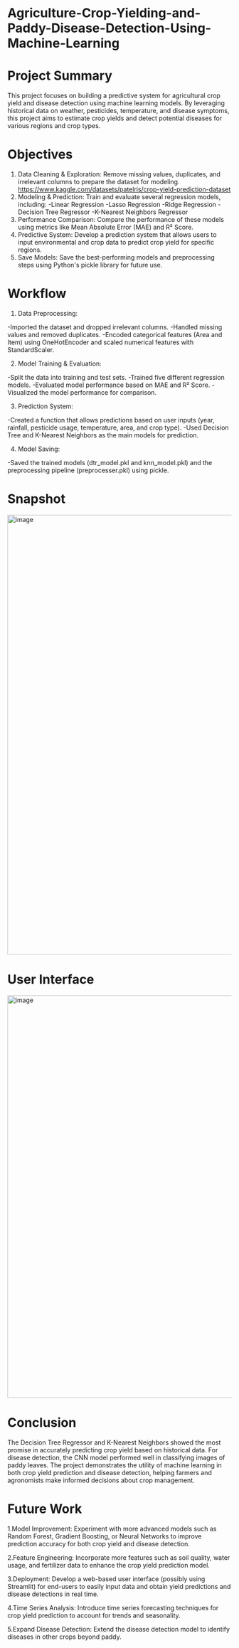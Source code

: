 # Agriculture-Crop-Yielding-and-Paddy-Disease-Detection-Using-Machine-Learning
# Project Summary
This project focuses on building a predictive system for agricultural crop yield and disease detection using machine learning models. By leveraging historical data on weather, pesticides, temperature, and disease symptoms, this project aims to estimate crop yields and detect potential diseases for various regions and crop types.
# Objectives
1. Data Cleaning & Exploration: Remove missing values, duplicates, and irrelevant columns to prepare the dataset for modeling. https://www.kaggle.com/datasets/patelris/crop-yield-prediction-dataset
2. Modeling & Prediction: Train and evaluate several regression models, including:
-Linear Regression
-Lasso Regression
-Ridge Regression
-Decision Tree Regressor
-K-Nearest Neighbors Regressor
3. Performance Comparison: Compare the performance of these models using metrics like Mean Absolute Error (MAE) and R² Score.
4. Predictive System: Develop a prediction system that allows users to input environmental and crop data to predict crop yield for specific regions.
5. Save Models: Save the best-performing models and preprocessing steps using Python's pickle library for future use.
# Workflow
1. Data Preprocessing:

-Imported the dataset and dropped irrelevant columns.
-Handled missing values and removed duplicates.
-Encoded categorical features (Area and Item) using OneHotEncoder and scaled numerical features with StandardScaler.

2. Model Training & Evaluation:

-Split the data into training and test sets.
-Trained five different regression models.
-Evaluated model performance based on MAE and R² Score.
-Visualized the model performance for comparison.

3. Prediction System:

-Created a function that allows predictions based on user inputs (year, rainfall, pesticide usage, temperature, area, and crop type).
-Used Decision Tree and K-Nearest Neighbors as the main models for prediction.

4. Model Saving:

-Saved the trained models (dtr_model.pkl and knn_model.pkl) and the preprocessing pipeline (preprocesser.pkl) using pickle.

# Snapshot
<img width="1389" height="989" alt="image" src="https://github.com/user-attachments/assets/684801b9-f294-489e-9373-1d0dc7a49679" />

# User Interface
<img width="1919" height="905" alt="image" src="https://github.com/user-attachments/assets/dcaba861-e04e-4e29-b467-141ddb573c78" />

# Conclusion
The Decision Tree Regressor and K-Nearest Neighbors showed the most promise in accurately predicting crop yield based on historical data. For disease detection, the CNN model performed well in classifying images of paddy leaves. The project demonstrates the utility of machine learning in both crop yield prediction and disease detection, helping farmers and agronomists make informed decisions about crop management.

# Future Work
1.Model Improvement: Experiment with more advanced models such as Random Forest, Gradient Boosting, or Neural Networks to improve prediction accuracy for both crop yield and disease detection.

2.Feature Engineering: Incorporate more features such as soil quality, water usage, and fertilizer data to enhance the crop yield prediction model.

3.Deployment: Develop a web-based user interface (possibly using Streamlit) for end-users to easily input data and obtain yield predictions and disease detections in real time.

4.Time Series Analysis: Introduce time series forecasting techniques for crop yield prediction to account for trends and seasonality.

5.Expand Disease Detection: Extend the disease detection model to identify diseases in other crops beyond paddy.








